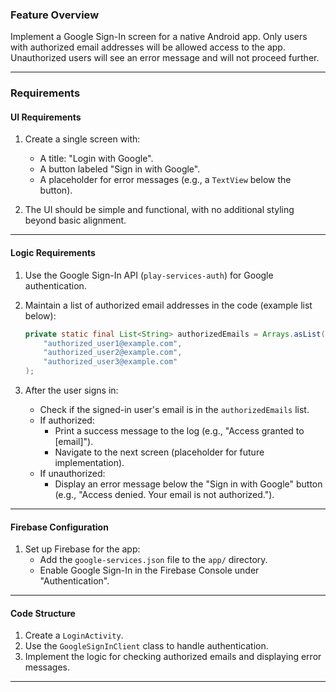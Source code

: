 ### **Feature Overview**
Implement a Google Sign-In screen for a native Android app. Only users with authorized email addresses will be allowed access to the app. Unauthorized users will see an error message and will not proceed further.

---

### **Requirements**

#### **UI Requirements**
1. Create a single screen with:
   - A title: "Login with Google".
   - A button labeled "Sign in with Google".
   - A placeholder for error messages (e.g., a `TextView` below the button).

2. The UI should be simple and functional, with no additional styling beyond basic alignment.

---

#### **Logic Requirements**
1. Use the Google Sign-In API (`play-services-auth`) for Google authentication.
2. Maintain a list of authorized email addresses in the code (example list below):
   ```java
   private static final List<String> authorizedEmails = Arrays.asList(
       "authorized_user1@example.com",
       "authorized_user2@example.com",
       "authorized_user3@example.com"
   );
   ```

3. After the user signs in:
   - Check if the signed-in user's email is in the `authorizedEmails` list.
   - If authorized:
     - Print a success message to the log (e.g., "Access granted to [email]").
     - Navigate to the next screen (placeholder for future implementation).
   - If unauthorized:
     - Display an error message below the "Sign in with Google" button (e.g., "Access denied. Your email is not authorized.").

---

#### **Firebase Configuration**
1. Set up Firebase for the app:
   - Add the `google-services.json` file to the `app/` directory.
   - Enable Google Sign-In in the Firebase Console under "Authentication".

---

#### **Code Structure**
1. Create a `LoginActivity`.
2. Use the `GoogleSignInClient` class to handle authentication.
3. Implement the logic for checking authorized emails and displaying error messages.

---